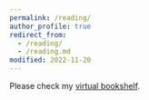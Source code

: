 ```yaml
---
permalink: /reading/
author_profile: true
redirect_from: 
  - /reading/
  - /reading.md
modified: 2022-11-20
---
```


Please check my [virtual bookshelf](https://adityam582.github.io/virtual-bookshelf/).